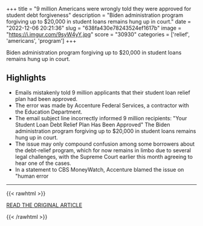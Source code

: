 +++
title = "9 million Americans were wrongly told they were approved for student debt forgiveness"
description = "Biden administration program forgiving up to $20,000 in student loans remains hung up in court."
date = "2022-12-06 20:21:36"
slug = "638fa430e78243524ef1617b"
image = "https://i.imgur.com/9syW4yY.jpg"
score = "30930"
categories = ['relief', 'americans', 'program']
+++

Biden administration program forgiving up to $20,000 in student loans remains hung up in court.

## Highlights

- Emails mistakenly told 9 million applicants that their student loan relief plan had been approved.
- The error was made by Accenture Federal Services, a contractor with the Education Department.
- The email subject line incorrectly informed 9 million recipients: "Your Student Loan Debt Relief Plan Has Been Approved" The Biden administration program forgiving up to $20,000 in student loans remains hung up in court.
- The issue may only compound confusion among some borrowers about the debt-relief program, which for now remains in limbo due to several legal challenges, with the Supreme Court earlier this month agreeing to hear one of the cases.
- In a statement to CBS MoneyWatch, Accenture blamed the issue on "human error

---

{{< rawhtml >}}
  <p class="article-category">
    <a target="_blank" href="https://www.cbsnews.com/news/student-loan-forgiveness-approval-letters-mistake/">READ THE ORIGINAL ARTICLE</a>
  </p>
{{< /rawhtml >}}
